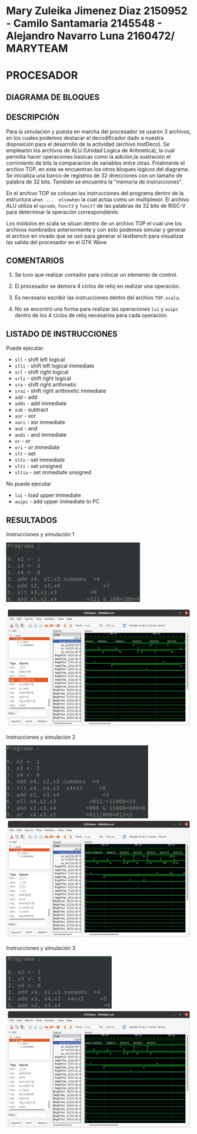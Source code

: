  Mary Zuleika Jimenez Diaz 2150952 - Camilo Santamaria 2145548 - Alejandro Navarro Luna 2160472/ MARYTEAM 
================
PROCESADOR
================

DIAGRAMA DE BLOQUES
-------------------







DESCRIPCIÓN
----------------

Para la simulación y puesta en marcha del procesador se usarón 3 archivos, en los cuales podemos destacar
el decodificador dado a nuestra disposición para el desarrollo de la actividad  (archivo InstDeco). Se emplearón los archivos de ALU (Unidad Logica de Aritmetica), la cual permitia hacer operaciones basicas como la adición,la sustración el corrimiento de bits la comparación de variables entre otras. Finalmente el archivo TOP, en este se encuentran los otros bloques lógicos del diagrama. Se inicializa una banco de registros de 32 direcciones con un tamaño de palabra de 32 bits. También se encuentra la "memoria de instrucciones". 

En el archivo TOP se colocan las instrucciones del programa dentro de la estructura ```when ...  elsewhen``` la cual actúa como un multiplexor. El archivo ALU utiliza el ```opcode```, ```funct3``` y ```funct7``` de las palabras de 32 bits de RISC-V para determinar la operación correspondiente. 

Los módulos en scala se situan dentro de un archivo TOP el cual une los archivos nombrados
anteriormente y con esto podemos simular y generar el  archivo en vivado que se usó para generar el testbench para 
visualizar las salida del procesador en el GTK Wave

COMENTARIOS
----------------------
1. Se tuvo que realizar contador para colocar un elemento de control.

2. El procesador se demora 4 ciclos de reloj en realizar una operación.

3. Es necesario escribir las instrucciones dentro del archivo ```TOP.scala```.

4. No se encontró una forma para realizar las operaciones ```lui``` y ```auipc``` dentro de los 4 ciclos de reloj necesarios para cada operación.

LISTADO DE INSTRUCCIONES 
------------------------
Puede ejecutar:
- ```sll``` - shift left logical
- ```slli``` - shift left logical immediate
- ```srl``` - shift right logical
- ```srli``` - shift right logical
- ```sra``` - shift right arithmetic
- ```srai``` - shift right arithmetic immediate
- ```add``` - add
- ```addi``` - add immediate
- ```sub``` - subtract
- ```xor``` - xor
- ```xori``` - xor immediate
- ```and``` - and
- ```andi``` - and immediate
- ```or``` - or
- ```ori``` - or immediate
- ```slt``` - set
- ```sltu``` - set immediate
- ```slti``` - set unsigned
- ```sltiu``` - set immediate unsigned

No puede ejecutar
- ```lui``` - load upper immediate
- ```auipc``` - add upper immediate to PC


RESULTADOS
----------
Instrucciones y simulación 1

![s1](https://github.com/Computer-Architecture-I-UIS/the-processor-maryteam/blob/master/instruc1.png)

![Simulacion1](https://github.com/Computer-Architecture-I-UIS/the-processor-maryteam/blob/master/gtk1.png)


Instrucciones y simulación  2

![s2](https://github.com/Computer-Architecture-I-UIS/the-processor-maryteam/blob/master/instruc2.png)
![simulacion2](https://github.com/Computer-Architecture-I-UIS/the-processor-maryteam/blob/master/gtk2.png)


Instrucciones y simulación 3 

![s3](https://github.com/Computer-Architecture-I-UIS/the-processor-maryteam/blob/master/instruc3.png)
![simulacion3](https://github.com/Computer-Architecture-I-UIS/the-processor-maryteam/blob/master/gtk3.png)




